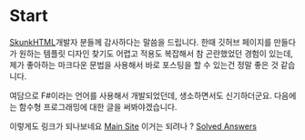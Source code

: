 # Start

[SkunkHTML](https://github.com/MaxGripe/skunk-html)개발자 분들께 감사하다는 말씀을 드립니다. 한때 깃허브 페이지를 만들다가 원하는 템플릿 디자인 찾기도 어렵고 적용도 복잡해서 참 곤란했었던 경험이 있는데, 제가 좋아하는 마크다운 문법을 사용해서 바로 포스팅을 할 수 있는건 정말 좋은 것 같습니다. 

여담으로 F#이라는 언어를 사용해서 개발되었던데, 생소하면서도 신기하더군요. 다음에는 함수형 프로그래밍에 대한 글을 써봐야겠습니다. 

이렇게도 링크가 되나보네요 [Main Site](index)
이거는 되려나 ? [Solved Answers](2025-1-2-2.md)